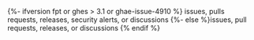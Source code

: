 {%- ifversion fpt or ghes > 3.1 or ghae-issue-4910 %}
issues, pulls requests, releases, security alerts, or discussions
{%- else %}issues, pull requests, releases, or discussions
{% endif %}
<!-- `else1` statement probably not picked up by GHES 3.1 deprecation script. Will need to review here -->